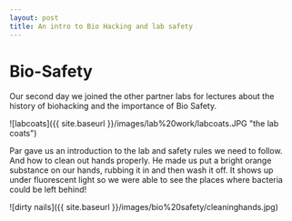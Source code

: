 ```yaml
---
layout: post
title: An intro to Bio Hacking and lab safety
---
```



# Bio-Safety

Our second day we joined the other partner labs for lectures about the history of biohacking and the importance of Bio Safety.


![labcoats]({{ site.baseurl }}/images/lab%20work/labcoats.JPG "the lab  coats")

Par gave us an introduction to the lab and safety rules we need to follow.
And how to clean out hands properly. He made us put a bright orange substance on our hands, rubbing it in and then wash it off.
It shows up under fluorescent light so we were able to see the places where bacteria could be left behind!

![dirty nails]({{ site.baseurl }}/images/bio%20safety/cleaninghands.jpg)
